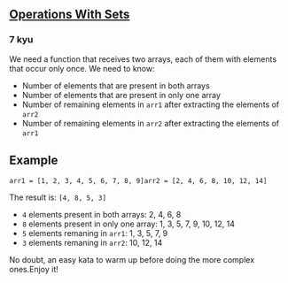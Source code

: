<h2><a href=https://www.codewars.com/kata/5609fd5b44e602b2ff00003a/train/javascript target="_blank">Operations With Sets</a></h2><h3>7 kyu</h3><p>We need a function that receives two arrays, each of them with elements that occur only once. We need to know:</p><ul><li>Number of elements that are present in both arrays</li><li>Number of elements that are present in only one array</li><li>Number of remaining elements in <code>arr1</code> after extracting the elements  of <code>arr2</code></li><li>Number of remaining elements in <code>arr2</code> after extracting the elements  of <code>arr1</code></li></ul><h2 id="example">Example</h2><pre><code>arr1 = [1, 2, 3, 4, 5, 6, 7, 8, 9]arr2 = [2, 4, 6, 8, 10, 12, 14]</code></pre><p> The result is: <code>[4, 8, 5, 3]</code></p><ul><li><code>4</code> elements present in both arrays: 2, 4, 6, 8</li><li><code>8</code> elements present in only one array: 1, 3, 5, 7, 9, 10, 12, 14</li><li><code>5</code> elements remaning in <code>arr1</code>: 1, 3, 5, 7, 9</li><li><code>3</code> elements remaning in <code>arr2</code>: 10, 12, 14</li></ul><p>No doubt, an easy kata to warm up before doing the more complex ones.Enjoy it!</p>